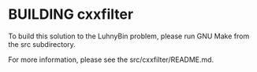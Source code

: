 BUILDING cxxfilter
==================

To build this solution to the LuhnyBin problem, please run GNU Make from the
src subdirectory.

For more information, please see the src/cxxfilter/README.md.
